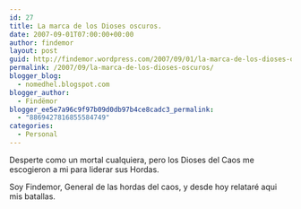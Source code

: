 ```yaml
---
id: 27
title: La marca de los Dioses oscuros.
date: 2007-09-01T07:00:00+00:00
author: findemor
layout: post
guid: http://findemor.wordpress.com/2007/09/01/la-marca-de-los-dioses-oscuros
permalink: /2007/09/la-marca-de-los-dioses-oscuros/
blogger_blog:
  - nomedhel.blogspot.com
blogger_author:
  - Findëmor
blogger_ee5e7a96c9f97b09d0db97b4ce8cadc3_permalink:
  - "8869427816855584749"
categories:
  - Personal
---
```

Desperte como un mortal cualquiera, pero los Dioses del Caos me escogieron a mi para liderar sus Hordas.

Soy Findemor, General de las hordas del caos, y desde hoy relataré aqui mis batallas.